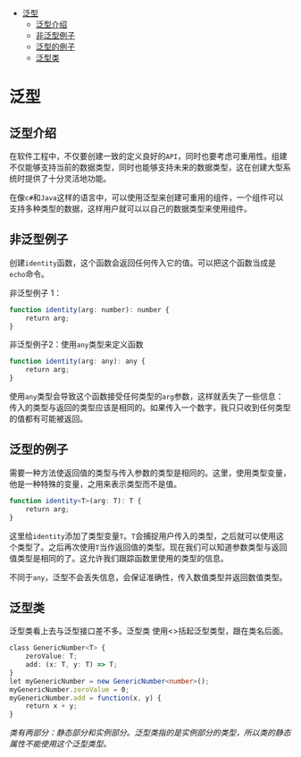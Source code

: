 <!-- TOC -->

- [泛型](#泛型)
    - [泛型介绍](#泛型介绍)
    - [非泛型例子](#非泛型例子)
    - [泛型的例子](#泛型的例子)
    - [泛型类](#泛型类)

<!-- /TOC -->

# 泛型

## 泛型介绍

在软件工程中，不仅要创建一致的定义良好的`API`，同时也要考虑可重用性。组建不仅能够支持当前的数据类型，同时也能够支持未来的数据类型，这在创建大型系统时提供了十分灵活地功能。

在像`c#`和`Java`这样的语言中，可以使用泛型来创建可重用的组件，一个组件可以支持多种类型的数据，这样用户就可以以自己的数据类型来使用组件。

## 非泛型例子

创建`identity`函数，这个函数会返回任何传入它的值。可以把这个函数当成是`echo`命令。

非泛型例子 1：

```javascript
function identity(arg: number): number {
    return arg;
}
```

非泛型例子2：使用`any`类型来定义函数

```typescript
function identity(arg: any): any {
    return arg;
}
```

使用`any`类型会导致这个函数接受任何类型的`arg`参数，这样就丢失了一些信息：传入的类型与返回的类型应该是相同的。如果传入一个数字，我只只收到任何类型的值都有可能被返回。

## 泛型的例子

需要一种方法使返回值的类型与传入参数的类型是相同的。这里，使用类型变量，他是一种特殊的变量，之用来表示类型而不是值。

```typescript
function identity<T>(arg: T): T {
    return arg;
}
```

这里给`identity`添加了类型变量`T`。`T`会捕捉用户传入的类型，之后就可以使用这个类型了。之后再次使用`T`当作返回值的类型。现在我们可以知道参数类型与返回值类型是相同的了。这允许我们跟踪函数里使用的类型的信息。

不同于`any`，泛型不会丢失信息，会保证准确性，传入数值类型并返回数值类型。

## 泛型类

泛型类看上去与泛型接口差不多。泛型类 使用<>括起泛型类型，跟在类名后面。

```typescript
class GenericNumber<T> {
    zeroValue: T;
    add: (x: T, y: T) => T;
}
let myGenericNumber = new GenericNumber<number>();
myGenericNumber.zeroValue = 0;
myGenericNumber.add = function(x, y) {
    return x + y;
}
```

*类有两部分：静态部分和实例部分。泛型类指的是实例部分的类型，所以类的静态属性不能使用这个泛型类型。*
